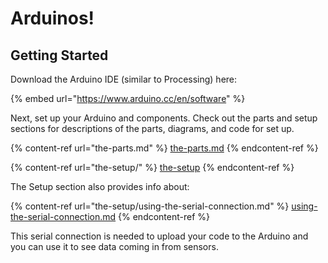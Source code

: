 # Arduinos!

## Getting Started

Download the Arduino IDE (similar to Processing) here:

{% embed url="https://www.arduino.cc/en/software" %}

Next, set up your Arduino and components. Check out the parts and setup sections for descriptions of the parts, diagrams, and code for set up.

{% content-ref url="the-parts.md" %}
[the-parts.md](the-parts.md)
{% endcontent-ref %}

{% content-ref url="the-setup/" %}
[the-setup](the-setup/)
{% endcontent-ref %}

The Setup section also provides info about:

{% content-ref url="the-setup/using-the-serial-connection.md" %}
[using-the-serial-connection.md](the-setup/using-the-serial-connection.md)
{% endcontent-ref %}

This serial connection is needed to upload your code to the Arduino and you can use it to see data coming in from sensors.
